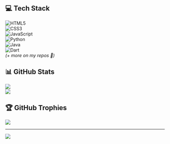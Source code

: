  ## 💻 Tech Stack  
![HTML5](https://img.shields.io/badge/html5-%23E34F26.svg?style=flat&logo=html5&logoColor=white)  
![CSS3](https://img.shields.io/badge/css3-%231572B6.svg?style=flat&logo=css3&logoColor=white)  
![JavaScript](https://img.shields.io/badge/javascript-%23323330.svg?style=flat&logo=javascript&logoColor=%23F7DF1E)  
![Python](https://img.shields.io/badge/python-3670A0?style=flat&logo=python&logoColor=ffdd54)  
![Java](https://img.shields.io/badge/java-%23ED8B00.svg?style=flat&logo=openjdk&logoColor=white)  
![Dart](https://img.shields.io/badge/dart-%230175C2.svg?style=flat&logo=dart&logoColor=white)  
*(+ more on my repos 🚀)*  

## 📊 GitHub Stats  
![](https://github-readme-stats.vercel.app/api?username=Nasrif30&theme=dark&hide_border=false&show_icons=true)  
![](https://github-readme-stats.vercel.app/api/top-langs/?username=Nasrif30&theme=dark&layout=compact)  

## 🏆 GitHub Trophies  
![](https://github-profile-trophy.vercel.app/?username=Nasrif30&theme=radical&no-frame=true&row=1)  

---  
[![](https://visitcount.itsvg.in/api?id=Nasrif30&icon=0&color=0)](https://visitcount.itsvg.in)  
